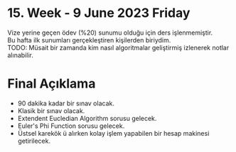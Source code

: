 # 15. Week - 9 June 2023 Friday

Vize yerine geçen ödev (%20) sunumu olduğu için ders işlenmemiştir.  
Bu hafta ilk sunumları gerçekleştiren kişilerden biriydim.  
TODO: Müsait bir zamanda kim nasıl algoritmalar geliştirmiş izlenerek notlar alınabilir.

# Final Açıklama
* 90 dakika kadar bir sınav olacak.
* Klasik bir sınav olacak.
* Extendent Eucledian Algorithm sorusu gelecek.
* Euler's Phi Function sorusu gelecek.
* Üstsel karekök ü alırken kolay işlem yapabilen bir hesap makinesi getirilecek.
